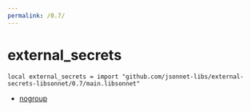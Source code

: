 ```yaml
---
permalink: /0.7/
---
```


# external_secrets

```jsonnet
local external_secrets = import "github.com/jsonnet-libs/external-secrets-libsonnet/0.7/main.libsonnet"
```



* [nogroup](nogroup/index.md)
